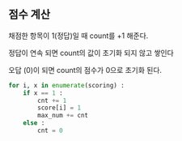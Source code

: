 ## 점수 계산

채점한 항목이 1(정답)일 때 count를 +1 해준다.

정답이 연속 되면 count의 값이 초기화 되지 않고 쌓인다

오답 (0)이 되면 count의 점수가 0으로 초기화 된다.

```python
for i, x in enumerate(scoring) :
    if x == 1 :
        cnt += 1
        score[i] = 1
        max_num += cnt
    else :
        cnt = 0
```

